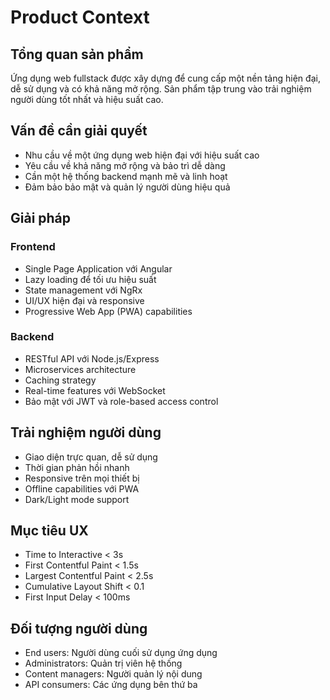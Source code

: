 # Product Context

## Tổng quan sản phẩm
Ứng dụng web fullstack được xây dựng để cung cấp một nền tảng hiện đại, dễ sử dụng và có khả năng mở rộng. Sản phẩm tập trung vào trải nghiệm người dùng tốt nhất và hiệu suất cao.

## Vấn đề cần giải quyết
- Nhu cầu về một ứng dụng web hiện đại với hiệu suất cao
- Yêu cầu về khả năng mở rộng và bảo trì dễ dàng
- Cần một hệ thống backend mạnh mẽ và linh hoạt
- Đảm bảo bảo mật và quản lý người dùng hiệu quả

## Giải pháp
### Frontend
- Single Page Application với Angular
- Lazy loading để tối ưu hiệu suất
- State management với NgRx
- UI/UX hiện đại và responsive
- Progressive Web App (PWA) capabilities

### Backend
- RESTful API với Node.js/Express
- Microservices architecture
- Caching strategy
- Real-time features với WebSocket
- Bảo mật với JWT và role-based access control

## Trải nghiệm người dùng
- Giao diện trực quan, dễ sử dụng
- Thời gian phản hồi nhanh
- Responsive trên mọi thiết bị
- Offline capabilities với PWA
- Dark/Light mode support

## Mục tiêu UX
- Time to Interactive < 3s
- First Contentful Paint < 1.5s
- Largest Contentful Paint < 2.5s
- Cumulative Layout Shift < 0.1
- First Input Delay < 100ms

## Đối tượng người dùng
- End users: Người dùng cuối sử dụng ứng dụng
- Administrators: Quản trị viên hệ thống
- Content managers: Người quản lý nội dung
- API consumers: Các ứng dụng bên thứ ba 